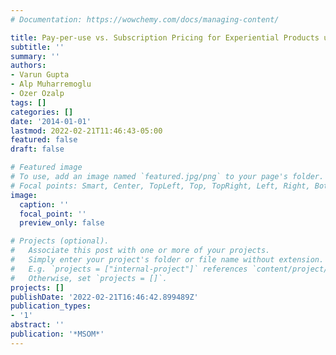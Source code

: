 ```yaml
---
# Documentation: https://wowchemy.com/docs/managing-content/

title: Pay-per-use vs. Subscription Pricing for Experiential Products under Competition
subtitle: ''
summary: ''
authors:
- Varun Gupta
- Alp Muharremoglu
- Ozer Ozalp
tags: []
categories: []
date: '2014-01-01'
lastmod: 2022-02-21T11:46:43-05:00
featured: false
draft: false

# Featured image
# To use, add an image named `featured.jpg/png` to your page's folder.
# Focal points: Smart, Center, TopLeft, Top, TopRight, Left, Right, BottomLeft, Bottom, BottomRight.
image:
  caption: ''
  focal_point: ''
  preview_only: false

# Projects (optional).
#   Associate this post with one or more of your projects.
#   Simply enter your project's folder or file name without extension.
#   E.g. `projects = ["internal-project"]` references `content/project/deep-learning/index.md`.
#   Otherwise, set `projects = []`.
projects: []
publishDate: '2022-02-21T16:46:42.899489Z'
publication_types:
- '1'
abstract: ''
publication: '*MSOM*'
---
```

